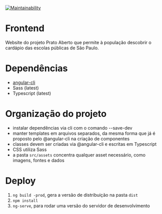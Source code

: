 [![Maintainability](https://api.codeclimate.com/v1/badges/7d34f4c49b56a7c38466/maintainability)](https://codeclimate.com/github/prefeiturasp/SME-PratoAberto-Frontend/maintainability)

# Frontend

Website do projeto Prato Aberto que permite à população descobrir o cardápio das escolas públicas de São Paulo.

# Dependências

 * [angular-cli](https://github.com/angular/angular-cli)
 * Sass (latest)
 * Typescript (latest)

# Organização do projeto

 * instalar dependências via cli com o comando --save-dev
 * manter templates em arquivos separados, da mesma forma que já é proposto pelo @angular-cli na criação de componentes
 * classes devem ser criadas via @angular-cli e escritas em Typescript
 * CSS utiliza Sass
 * a pasta `src/assets` concentra qualquer asset necessário, como imagens, fontes e dados

# Deploy

 1. `ng build -prod`, gera a versão de distribuição na pasta `dist`
 2. `npm install`
 3. `ng-serve`, para rodar uma versão do servidor de desenvolvimento
